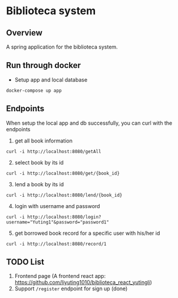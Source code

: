 # Biblioteca system

## Overview
A spring application for the biblioteca system.

## Run through docker

- Setup app and local database
```shell
docker-compose up app
```

## Endpoints

When setup the local app and db successfully, you can curl with the endpoints
1. get all book information
```shell
curl -i http://localhost:8080/getAll
```

2. select book by its id
```shell
curl -i http://localhost:8080/get/{book_id}
```

3. lend a book by its id
```shell
curl -i http://localhost:8080/lend/{book_id}
```

4. login with username and password
```shell
curl -i http://localhost:8080/login?username="Yuting1"&password="password1"
```

5. get borrowed book record for a specific user with his/her id
```shell
curl -i http://localhost:8080/record/1
```

## TODO List
1. Frontend page (A frontend react app: https://github.com/liyuting1010/biblioteca_react_yutingli)
2. Support `/register` endpoint for sign up (done)
